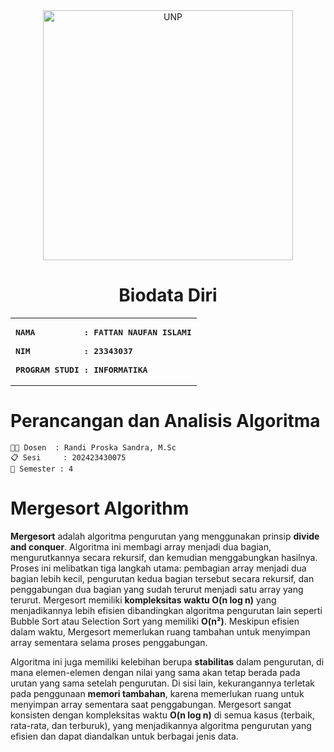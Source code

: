 <div align="center">
  <a href="https://unp.ac.id/">
    <img src="https://unp.ac.id/nfs-assets/all/images/logo_unp_white.png" alt="UNP" width="400"/>
  </a>
</div>

<div align="center">

# Biodata Diri
<table>
<tr>
<td>
<b><pre>
NAMA          : FATTAN NAUFAN ISLAMI<br>
NIM           : 23343037<br>
PROGRAM STUDI : INFORMATIKA
</pre></b>
</td>
</tr>
</table>
</div>

# Perancangan dan Analisis Algoritma	
`🧑‍🏫️ Dosen  : Randi Proska Sandra, M.Sc` <br>
`📋 Sesi     : 202423430075` <br>
`📑 Semester : 4` <br>
  
<h1> Mergesort Algorithm </h1>

**Mergesort** adalah algoritma pengurutan yang menggunakan prinsip **divide and conquer**. Algoritma ini membagi array menjadi dua bagian, mengurutkannya secara rekursif, dan kemudian menggabungkan hasilnya. Proses ini melibatkan tiga langkah utama: pembagian array menjadi dua bagian lebih kecil, pengurutan kedua bagian tersebut secara rekursif, dan penggabungan dua bagian yang sudah terurut menjadi satu array yang terurut. Mergesort memiliki **kompleksitas waktu O(n log n)** yang menjadikannya lebih efisien dibandingkan algoritma pengurutan lain seperti Bubble Sort atau Selection Sort yang memiliki **O(n²)**. Meskipun efisien dalam waktu, Mergesort memerlukan ruang tambahan untuk menyimpan array sementara selama proses penggabungan.

Algoritma ini juga memiliki kelebihan berupa **stabilitas** dalam pengurutan, di mana elemen-elemen dengan nilai yang sama akan tetap berada pada urutan yang sama setelah pengurutan. Di sisi lain, kekurangannya terletak pada penggunaan **memori tambahan**, karena memerlukan ruang untuk menyimpan array sementara saat penggabungan. Mergesort sangat konsisten dengan kompleksitas waktu **O(n log n)** di semua kasus (terbaik, rata-rata, dan terburuk), yang menjadikannya algoritma pengurutan yang efisien dan dapat diandalkan untuk berbagai jenis data.
